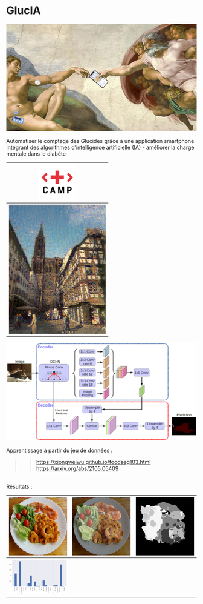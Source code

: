 # GlucIA 
<img src="https://github.com/rbizoi/MulticlassSemanticSegmentationDeepLabV3/blob/5668f75b44329ee40ceeb02ca189d419aa3b0e1a/images/La_creation_de_GlucIA.jpg" width="1024">

Automatiser le comptage des Glucides grâce à une application smartphone intégrant des algorithmes d’intelligence artificielle (IA) - améliorer la charge mentale dans le diabète

<table>
  <thead>
    <tr>
      <th scope="col"><img src="https://github.com/rbizoi/MulticlassSemanticSegmentationDeepLabV3/blob/ea579aa18bc6ce54a81c3d48e0cb3dde681560eb/images/logoHHC-carre.png" width="96"></th>
    </tr>
  </thead>
  <tbody>
    <tr>
      <th scope="row"><img src="https://github.com/rbizoi/MulticlassSemanticSegmentationDeepLabV3/blob/ea579aa18bc6ce54a81c3d48e0cb3dde681560eb/images/strasbourg.png" width="256"></th>
    </tr>
  </tbody>
</table>

<img src="https://github.com/rbizoi/MulticlassSemanticSegmentationDeepLabV3/blob/f11a9f34e5ecca7075e8b1f9ca99081a7293d230/images/DeepLabv3%2B.png" width="1024">

Apprentissage à partir du jeu de données : <br> 
>> https://xiongweiwu.github.io/foodseg103.html<br>
>> https://arxiv.org/abs/2105.05409<br>
<br>
Résultats :<br>
<table>
  <tbody>
    <tr>
      <th scope="row"><img src="https://github.com/rbizoi/MulticlassSemanticSegmentationDeepLabV3/blob/0964cd9b0d23bba7f8fe96da5ba23096e8f0fed7/images/0000026900.png" width="256"></th>
      <th scope="row"><img src="https://github.com/rbizoi/MulticlassSemanticSegmentationDeepLabV3/blob/0964cd9b0d23bba7f8fe96da5ba23096e8f0fed7/images/0000026901.png" width="256"></th>
      <th scope="row"><img src="https://github.com/rbizoi/MulticlassSemanticSegmentationDeepLabV3/blob/0964cd9b0d23bba7f8fe96da5ba23096e8f0fed7/images/0000026902.png" width="256"></th>
    </tr>
  </tbody>
  <tbody>
    <tr>
      <th scope="row"><img src="https://github.com/rbizoi/MulticlassSemanticSegmentationDeepLabV3/blob/654d9f6dadf2e0ac84215005ef55971625838590/images/plot00000269.png" width="256"></th>
    </tr>
  </tbody>
</table>
